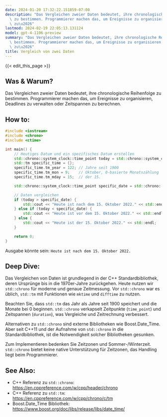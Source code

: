 ```yaml
---
date: 2024-01-20 17:32:22.151859-07:00
description: "Das Vergleichen zweier Daten bedeutet, ihre chronologische Reihenfolge\
  \ zu bestimmen. Programmierer machen das, um Ereignisse zu organisieren, Deadlines\
  \ zu\u2026"
lastmod: 2024-02-19 22:05:13.131124
model: gpt-4-1106-preview
summary: "Das Vergleichen zweier Daten bedeutet, ihre chronologische Reihenfolge zu\
  \ bestimmen. Programmierer machen das, um Ereignisse zu organisieren, Deadlines\
  \ zu\u2026"
title: Vergleich von zwei Daten
---
```


{{< edit_this_page >}}

## Was & Warum?
Das Vergleichen zweier Daten bedeutet, ihre chronologische Reihenfolge zu bestimmen. Programmierer machen das, um Ereignisse zu organisieren, Deadlines zu verwalten oder Zeitspannen zu berechnen.

## How to:
```C++
#include <iostream>
#include <chrono>
#include <ctime>

int main() {
    // Heutiges Datum und ein spezifisches Datum erstellen
    std::chrono::system_clock::time_point today = std::chrono::system_clock::now();
    std::tm specific_time = {};
    specific_time.tm_year = 122; // Jahre seit 1900
    specific_time.tm_mon = 9;    // Oktober, 0-basierte Monatszählung
    specific_time.tm_mday = 15;  // der 15.

    std::chrono::system_clock::time_point specific_date = std::chrono::system_clock::from_time_t(mktime(&specific_time));

    // Daten vergleichen
    if (today > specific_date) {
        std::cout << "Heute ist nach dem 15. Oktober 2022." << std::endl;
    } else if (today < specific_date) {
        std::cout << "Heute ist vor dem 15. Oktober 2022." << std::endl;
    } else {
        std::cout << "Heute ist der 15. Oktober 2022." << std::endl;
    }

    return 0;
}
```
Ausgabe könnte sein: `Heute ist nach dem 15. Oktober 2022.`

## Deep Dive:
Das Vergleichen von Daten ist grundlegend in der C++ Standardbibliothek, deren Ursprünge bis in die 1970er-Jahre zurückgehen. Heute nutzen wir `std::chrono` für moderne und genaue Zeitmessung. Vor `std::chrono` war es üblich, `std::tm` mit Funktionen wie `mktime` und `difftime` zu nutzen.

Beachten Sie, dass `std::tm` das Jahr als Jahre seit 1900 speichert und die Monate bei 0 beginnen. `std::chrono` verkapselt Zeitpunkte (`time_point`) und Zeitspannen (`duration`), was Vergleiche und Zeitrechnung verbessert.

Alternativen zu `std::chrono` sind externe Bibliotheken wie Boost.Date_Time. Aber seit C++11 und der Aufnahme von `std::chrono` in die Standardbibliothek, ist die Notwendigkeit solcher Bibliotheken gesunken.

Zum Implementieren bedenken Sie Zeitzonen und Sommer-/Winterzeit. `std::chrono` bietet keine native Unterstützung für Zeitzonen, das Handling liegt beim Programmierer.

## See Also:
- C++ Referenz zu `std::chrono`: https://en.cppreference.com/w/cpp/header/chrono
- C++ Referenz zu `std::tm`: https://en.cppreference.com/w/cpp/chrono/c/tm
- Boost.Date_Time Bibliothek: https://www.boost.org/doc/libs/release/libs/date_time/
